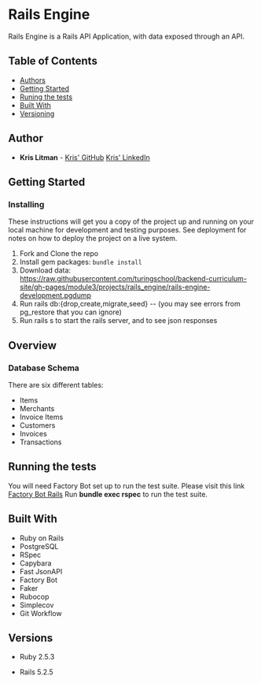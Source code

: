 # Rails Engine

Rails Engine is a Rails API Application, with data exposed through an API.

## Table of Contents

  - [Authors](#authors)
  - [Getting Started](#getting-started)
  - [Runing the tests](#running-the-tests)
  - [Built With](#built-with)
  - [Versioning](#versioning)

## Author

  - **Kris Litman** -
    [Kris' GitHub](https://github.com/krislitman)
    [Kris' LinkedIn](https://www.linkedin.com/in/kris-litman-7095351a4/)

## Getting Started

### Installing

These instructions will get you a copy of the project up and running on
your local machine for development and testing purposes. See deployment
for notes on how to deploy the project on a live system.

1. Fork and Clone the repo
2. Install gem packages: `bundle install`
3. Download data: https://raw.githubusercontent.com/turingschool/backend-curriculum-site/gh-pages/module3/projects/rails_engine/rails-engine-development.pgdump
4. Run rails db:{drop,create,migrate,seed} -- (you may see errors from pg_restore that you can ignore)
5. Run rails s to start the rails server, and to see json responses

## Overview

### Database Schema

There are six different tables:
<ul>
  <li>Items</li>
  <li>Merchants</li>
  <li>Invoice Items</li>
  <li>Customers</li>
  <li>Invoices</li>
  <li>Transactions</li>
  </ul>

## Running the tests

You will need Factory Bot set up to run the test suite. Please visit this link [Factory Bot Rails](https://github.com/thoughtbot/factory_bot_rails) Run **bundle exec rspec** to run the test suite. 

## Built With

- Ruby on Rails
- PostgreSQL
- RSpec
- Capybara
- Fast JsonAPI
- Factory Bot
- Faker
- Rubocop
- Simplecov
- Git Workflow

## Versions

- Ruby 2.5.3

- Rails 5.2.5
